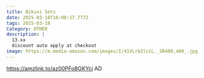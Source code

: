 ```yaml
---
title: Bikini Sets
date: 2025-03-18T16:00:17.777Z
tags: 2025-03-18
Category: OTHER
description: |
  13.xx
  discount auto apply at checkout 
image: https://m.media-amazon.com/images/I/41VLrb2lcCL._SR400,400_.jpg
---
```

https://amzlink.to/az00PFo8GKYci   AD